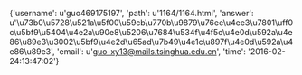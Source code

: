 {'username': u'guo469175197', 'path': u'1164/1164.html', 'answer': u'\u73b0\u5728\u521a\u5f00\u59cb\u770b\u9879\u76ee\u4ee3\u7801\uff0c\u5bf9\u5404\u4e2a\u90e8\u5206\u7684\u534f\u4f5c\u4e0d\u592a\u4e86\u89e3\u3002\u5bf9\u4e2d\u65ad\u7b49\u4e1c\u897f\u4e0d\u592a\u4e86\u89e3', 'email': u'guo-xy13@mails.tsinghua.edu.cn', 'time': '2016-02-24:13:47:02'}